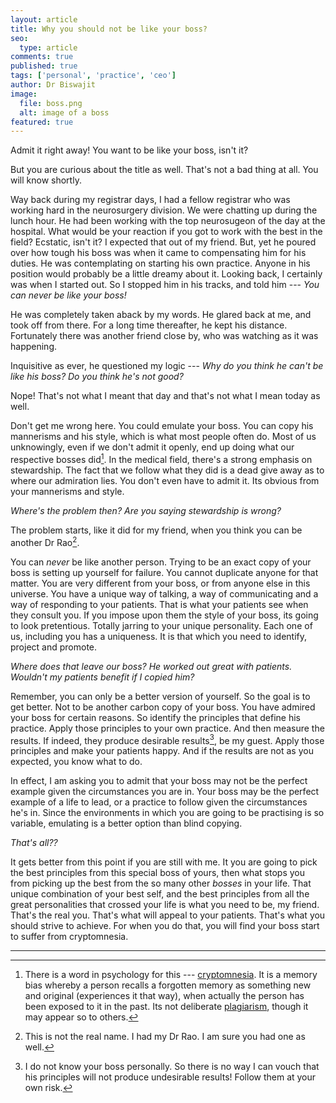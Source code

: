 ```yaml
---
layout: article
title: Why you should not be like your boss?
seo:
  type: article
comments: true
published: true
tags: ['personal', 'practice', 'ceo']
author: Dr Biswajit
image:
  file: boss.png
  alt: image of a boss
featured: true
---
```

<script async id="_ck_130134" src="https://forms.convertkit.com/130134?v=6"></script>

Admit it right away! You want to be like your boss, isn't it?

But you are curious about the title as well. That's not a bad thing at all. You will know shortly.

Way back during my registrar days, I had a fellow registrar who was working hard in the neurosurgery division. We were chatting up during the lunch hour. He had been working with the top neurosugeon of the day at the hospital. What would be your reaction if you got to work with the best in the field? Ecstatic, isn't it? I expected that out of my friend. But, yet he poured over how tough his boss was when it came to compensating him for his duties. He was contemplating on starting his own practice. Anyone in his position would probably be a little dreamy about it. Looking back, I certainly was when I started out. So I stopped him in his tracks, and told him --- *You can never be like your boss!*

He was completely taken aback by my words. He glared back at me, and took off from there. For a long time thereafter, he kept his distance. Fortunately there was another friend close by, who was watching as it was happening.

Inquisitive as ever, he questioned my logic --- *Why do you think he can't be like his boss? Do you think he's not good?*

Nope! That's not what I meant that day and that's not what I mean today as well.

Don't get me wrong here. You could emulate your boss. You can copy his mannerisms and his style, which is what most people often do. Most of us unknowingly, even if we don't admit it openly, end up doing what our respective bosses did[^cryptomnesia]. In the medical field, there's a strong emphasis on stewardship. The fact that we follow what they did is a dead give away as to where our admiration lies. You don't even have to admit it. Its obvious from your mannerisms and style.

*Where's the problem then? Are you saying stewardship is wrong?*

The problem starts, like it did for my friend, when you think you can be another Dr Rao[^DrRao].

You can *never* be like another person. Trying to be an exact copy of your boss is setting up yourself for failure. You cannot duplicate anyone for that matter. You are very different from your boss, or from anyone else in this universe. You have a unique way of talking, a way of communicating and a way of responding to your patients. That is what your patients see when they consult you. If you impose upon them the style of your boss, its going to look pretentious. Totally jarring to your unique personality. Each one of us, including you has a uniqueness. It is that which you need to identify, project and promote.

*Where does that leave our boss? He worked out great with patients. Wouldn't my patients benefit if I copied him?*

Remember, you can only be a better version of yourself. So the goal is to get better. Not to be another carbon copy of your boss. You have admired your boss for certain reasons. So identify the principles that define his practice. Apply those principles to your own practice. And then measure the results. If indeed, they produce desirable results[^vouch], be my guest. Apply those principles and make your patients happy. And if the results are not as you expected, you know what to do.

In effect, I am asking you to admit that your boss may not be the perfect example given the circumstances you are in. Your boss may be the perfect example of a life to lead, or a practice to follow given the circumstances he's in. Since the environments in which you are going to be practising is so variable, emulating is a better option than blind copying.

*That's all??*

It gets better from this point if you are still with me. It you are going to pick the best principles from this special boss of yours, then what stops you from picking up the best from the so many other *bosses* in your life. That unique combination of your best self, and the best principles from all the great personalities that crossed your life is what you need to be, my friend. That's the real you. That's what will appeal to your patients. That's what you should strive to achieve. For when you do that, you will find your boss start to suffer from cryptomnesia.

-----
[^DrRao]: This is not the real name. I had my Dr Rao. I am sure you had one as well.
[^vouch]: I do not know your boss personally. So there is no way I can vouch that his principles will not produce undesirable results! Follow them at your own risk.
[^cryptomnesia]: There is a word in psychology for this --- [cryptomnesia](https://en.wikipedia.org/wiki/Cryptomnesia). It is a memory bias whereby a person recalls a forgotten memory as something new and original (experiences it that way), when actually the person has been exposed to it in the past. Its not deliberate [plagiarism](https://en.wikipedia.org/wiki/Plagiarism), though it may appear so to others.
